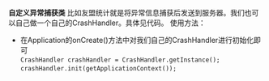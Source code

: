 **自定义异常捕获类**
比如友盟统计就是将异常信息捕获后发送到服务器。我们也可以自己做一个自己的CrashHandler。具体见代码。
使用方法：
- 在Application的onCreate()方法中对我们自己的CrashHandler进行初始化即可  
	`CrashHandler crashHandler = CrashHandler.getInstance();`  
    `crashHandler.init(getApplicationContext());`
